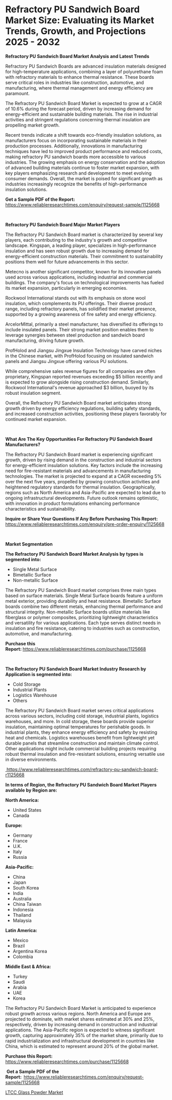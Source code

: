 <p><h1>Refractory PU Sandwich Board Market Size: Evaluating its Market Trends, Growth, and Projections 2025 - 2032</h1></p><p><strong>Refractory PU Sandwich Board Market Analysis and Latest Trends</strong></p>
<p><p>Refractory PU Sandwich Boards are advanced insulation materials designed for high-temperature applications, combining a layer of polyurethane foam with refractory materials to enhance thermal resistance. These boards serve critical roles in industries like construction, automotive, and manufacturing, where thermal management and energy efficiency are paramount. </p><p>The Refractory PU Sandwich Board Market is expected to grow at a CAGR of 10.6% during the forecast period, driven by increasing demand for energy-efficient and sustainable building materials. The rise in industrial activities and stringent regulations concerning thermal insulation are propelling market growth. </p><p>Recent trends indicate a shift towards eco-friendly insulation solutions, as manufacturers focus on incorporating sustainable materials in their production processes. Additionally, innovations in manufacturing techniques have led to improved product performance and reduced costs, making refractory PU sandwich boards more accessible to various industries. The growing emphasis on energy conservation and the adoption of advanced building materials continue to foster market expansion, with key players emphasizing research and development to meet evolving consumer demands. Overall, the market is poised for significant growth as industries increasingly recognize the benefits of high-performance insulation solutions.</p></p>
<p><strong>Get a Sample PDF of the Report:&nbsp;</strong> <a href="https://www.reliableresearchtimes.com/enquiry/request-sample/1125668?utm_campaign=2141&utm_medium=2&utm_source=Github&utm_content=ia&utm_term=01022025&utm_id=refractory-pu-sandwich-board">https://www.reliableresearchtimes.com/enquiry/request-sample/1125668</a></p>
<p>&nbsp;</p>
<p><strong>Refractory PU Sandwich Board Major Market Players</strong></p>
<p><p>The Refractory PU Sandwich Board market is characterized by several key players, each contributing to the industry's growth and competitive landscape. Kingspan, a leading player, specializes in high-performance insulation and has seen robust growth due to increasing demand for energy-efficient construction materials. Their commitment to sustainability positions them well for future advancements in this sector.</p><p>Metecno is another significant competitor, known for its innovative panels used across various applications, including industrial and commercial buildings. The company's focus on technological improvements has fueled its market expansion, particularly in emerging economies.</p><p>Rockwool International stands out with its emphasis on stone wool insulation, which complements its PU offerings. Their diverse product range, including refractory panels, has solidified their market presence, supported by a growing awareness of fire safety and energy efficiency.</p><p>ArcelorMittal, primarily a steel manufacturer, has diversified its offerings to include insulated panels. Their strong market position enables them to leverage synergies between steel production and sandwich board manufacturing, driving future growth.</p><p>ProfHolod and Jiangsu Jingxue Insulation Technology have carved niches in the Chinese market, with ProfHolod focusing on insulated sandwich panels and Jiangsu Jingxue offering various PU solutions. </p><p>While comprehensive sales revenue figures for all companies are often proprietary, Kingspan reported revenues exceeding $5 billion recently and is expected to grow alongside rising construction demand. Similarly, Rockwool International's revenue approached $3 billion, buoyed by its robust insulation segment.</p><p>Overall, the Refractory PU Sandwich Board market anticipates strong growth driven by energy efficiency regulations, building safety standards, and increased construction activities, positioning these players favorably for continued market expansion.</p></p>
<p>&nbsp;</p>
<p><strong>What Are The Key Opportunities For Refractory PU Sandwich Board Manufacturers?</strong></p>
<p><p>The Refractory PU Sandwich Board market is experiencing significant growth, driven by rising demand in the construction and industrial sectors for energy-efficient insulation solutions. Key factors include the increasing need for fire-resistant materials and advancements in manufacturing technologies. The market is projected to expand at a CAGR exceeding 5% over the next five years, propelled by growing construction activities and heightened regulatory standards for thermal insulation. Geographically, regions such as North America and Asia-Pacific are expected to lead due to ongoing infrastructural developments. Future outlook remains optimistic, with innovation in product formulations enhancing performance characteristics and sustainability.</p></p>
<p><strong>Inquire or Share Your Questions If Any Before Purchasing This Report:</strong> <a href="https://www.reliableresearchtimes.com/enquiry/pre-order-enquiry/1125668?utm_campaign=2141&utm_medium=2&utm_source=Github&utm_content=ia&utm_term=01022025&utm_id=refractory-pu-sandwich-board">https://www.reliableresearchtimes.com/enquiry/pre-order-enquiry/1125668</a></p>
<p>&nbsp;</p>
<p><strong>Market Segmentation</strong></p>
<p><strong>The Refractory PU Sandwich Board Market Analysis by types is segmented into:</strong></p>
<p><ul><li>Single Metal Surface</li><li>Bimetallic Surface</li><li>Non-metallic Surface</li></ul></p>
<p><p>The Refractory PU Sandwich Board market comprises three main types based on surface materials. Single Metal Surface boards feature a uniform metal exterior, providing durability and heat resistance. Bimetallic Surface boards combine two different metals, enhancing thermal performance and structural integrity. Non-metallic Surface boards utilize materials like fiberglass or polymer composites, prioritizing lightweight characteristics and versatility for various applications. Each type serves distinct needs in insulation and fire resistance, catering to industries such as construction, automotive, and manufacturing.</p></p>
<p><strong>Purchase this Report:&nbsp;</strong><a href="https://www.reliableresearchtimes.com/purchase/1125668?utm_campaign=2141&utm_medium=2&utm_source=Github&utm_content=ia&utm_term=01022025&utm_id=refractory-pu-sandwich-board">https://www.reliableresearchtimes.com/purchase/1125668</a></p>
<p>&nbsp;</p>
<p><strong>The Refractory PU Sandwich Board Market Industry Research by Application is segmented into:</strong></p>
<p><ul><li>Cold Storage</li><li>Industrial Plants</li><li>Logistics Warehouse</li><li>Others</li></ul></p>
<p><p>The Refractory PU Sandwich Board market serves critical applications across various sectors, including cold storage, industrial plants, logistics warehouses, and more. In cold storage, these boards provide superior insulation, maintaining optimal temperatures for perishable goods. In industrial plants, they enhance energy efficiency and safety by resisting heat and chemicals. Logistics warehouses benefit from lightweight yet durable panels that streamline construction and maintain climate control. Other applications might include commercial building projects requiring robust thermal insulation and fire-resistant solutions, ensuring versatile use in diverse environments.</p></p>
<p><a href="https://www.reliableresearchtimes.com/refractory-pu-sandwich-board-r1125668?utm_campaign=2141&utm_medium=2&utm_source=Github&utm_content=ia&utm_term=01022025&utm_id=refractory-pu-sandwich-board">&nbsp;https://www.reliableresearchtimes.com/refractory-pu-sandwich-board-r1125668</a></p>
<p><strong>In terms of Region, the Refractory PU Sandwich Board Market Players available by Region are:</strong></p>
<p>
    <p> <strong> North America: </strong>
        <ul>
            <li>United States</li>
            <li>Canada</li>
        </ul>
        </p> 
    <p> <strong> Europe: </strong>
        <ul>
            <li>Germany</li>
            <li>France</li>
            <li>U.K.</li>
            <li>Italy</li>
            <li>Russia</li>
        </ul>
        </p> 
    <p> <strong> Asia-Pacific: </strong>
        <ul>
            <li>China</li>
            <li>Japan</li>
            <li>South Korea</li>
            <li>India</li>
            <li>Australia</li>
            <li>China Taiwan</li>
            <li>Indonesia</li>
            <li>Thailand</li>
            <li>Malaysia</li>
        </ul>
        </p> 
    <p> <strong> Latin America: </strong>
        <ul>
            <li>Mexico</li>
            <li>Brazil</li>
            <li>Argentina Korea</li>
            <li>Colombia</li>
        </ul>
        </p> 
    <p> <strong> Middle East & Africa: </strong>
        <ul>
            <li>Turkey</li>
            <li>Saudi</li>
            <li>Arabia</li>
            <li>UAE</li>
            <li>Korea</li>
        </ul>
    </p>
    </p>
<p><p>The Refractory PU Sandwich Board Market is anticipated to experience robust growth across various regions. North America and Europe are projected to dominate, with market shares estimated at 30% and 25%, respectively, driven by increasing demand in construction and industrial applications. The Asia-Pacific region is expected to witness significant growth, capturing approximately 35% of the market share, primarily due to rapid industrialization and infrastructural development in countries like China, which is estimated to represent around 20% of the global market.</p></p>
<p><strong>Purchase this Report: </strong><a href="https://www.reliableresearchtimes.com/purchase/1125668?utm_campaign=2141&utm_medium=2&utm_source=Github&utm_content=ia&utm_term=01022025&utm_id=refractory-pu-sandwich-board">https://www.reliableresearchtimes.com/purchase/1125668</a></p>
<p>&nbsp;<strong>Get a Sample PDF of the Report:&nbsp;&nbsp;</strong><a href="https://www.reliableresearchtimes.com/enquiry/request-sample/1125668?utm_campaign=2141&utm_medium=2&utm_source=Github&utm_content=ia&utm_term=01022025&utm_id=refractory-pu-sandwich-board">https://www.reliableresearchtimes.com/enquiry/request-sample/1125668</a></p>
<p><strong></strong></p>
<p><p><a href="https://github.com/sca704osol/Market-Research-Report-List-1/blob/main/ltcc-glass-powder-market.md?utm_campaign=2141&utm_medium=2&utm_source=Github&utm_content=ia&utm_term=01022025&utm_id=refractory-pu-sandwich-board">LTCC Glass Powder Market</a></p></p>